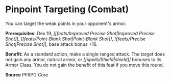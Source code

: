 ﻿---
cssclass: [feats]

---
# Pinpoint Targeting (Combat)

You can target the weak points in your opponent's armor.

**Prerequisites:** Dex 19, _[[feats/Improved Precise Shot|Improved Precise Shot]]_, _[[feats/Point-Blank Shot|Point-Blank Shot]]_, _[[feats/Precise Shot|Precise Shot]]_, base attack bonus +16.

**Benefit:** As a standard action, make a single ranged attack. The target does not gain any armor, natural armor, or _[[spells/Shield|shield]]_ bonuses to its Armor Class. You do not gain the benefit of this feat if you move this round.

**Source** PFRPG Core
